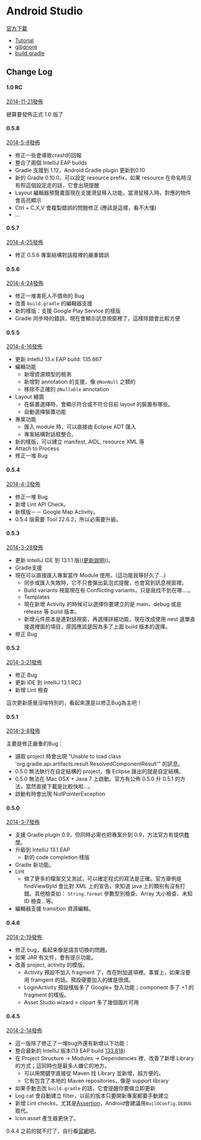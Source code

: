 # Android Studio

[官方下載](http://developer.android.com/sdk/installing/studio.html)

* [Tutorial](tutorail.md)
* [gitignore](gitignore.md)
* [build.gradle](build.gradle.md)

## Change Log

#### 1.0 RC

[2014-11-21發佈](http://tools.android.com/recent/androidstudio1rc1_releasecandidate1released)

總算要發佈正式 1.0 版了

#### 0.5.8

[2014-5-8發佈](http://tools.android.com/recent/androidstudio058released)

* 修正一些會導致crash的回報
* 整合了兩個 IntelliJ EAP builds
* Gradle 支援到 1.12，Android Gradle plugin 更新到0.10
* 新的 Gradle 0.10.0，可以設定 resource prefix，如果 resource 在命名時沒有照這個設定走的話，它會出現提醒
* Layout 編輯器預覽畫面現在支援滑鼠移入功能，當滑鼠移入時，對應的物件會高亮顯示
* Ctrl + C,X,V 會複製錯誤的問題修正 (應該是這樣，看不大懂)
* ...

#### 0.5.7

[2014-4-25發佈](http://tools.android.com/recent/androidstudio057released)

* 修正 0.5.6 專案結構對話框裡的嚴重錯誤

#### 0.5.6

[2014-4-24發佈](http://tools.android.com/recent/androidstudio056released)

* 修正一堆害死人不償命的 Bug
* 改善 `build.gradle` 的編輯器支援
* 新的樣版：支援 Google Play Service 的樣版
* Gradle 同步時的錯誤，現在會顯示訊息視窗裡了，這樣除錯會比較方便

#### 0.5.5

[2014-4-16發佈](http://tools.android.com/recent/androidstudio055released)

* 更新 IntelliJ 13.x EAP build: 135.667
* 編輯功能
  * 新增資源類型的檢測
  * 新增對 annotation 的支援，像 `@NonNull` 之類的
  * 移除不正確的 `@Nullable` annotation
* Layout 繪圖
  * 在裝置選擇時，會顯示符合或不符合目前 layout 的裝置有哪些。
  * 自動選擇裝置功能
* 專案功能
  * 匯入 module 時，可以直接由 Eclipse ADT 匯入
  * 專案結構對話框整合。
* 新的樣版，可以建立 manifest, AIDL, resource XML 等
* Attach to Process
* 修正一堆 Bug

#### 0.5.4

[2014-4-3發佈](http://tools.android.com/recent/androidstudio054released)

* 修正一堆 Bug
* 新增 Lint API Check。
* 新樣版－－ Google Map Activity。
* 0.5.4 版需要 Tool 22.6.2，所以必需要升級。

#### 0.5.3

[2014-3-28發佈](http://tools.android.com/recent/androidstudio053released)

* 更新 IntelliJ IDE 到 13.1.1 版(([更新說明](http://confluence.jetbrains.com/display/IDEADEV/IntelliJ+IDEA+13.1.1+Release+Notes)))。
* Gradle支援
* 現在可以直接匯入專案當作 Module 使用。(這功能我等好久了...)
  * 同步或匯入失敗時，它不只會彈出氣泡式提醒，也會寫到訊息視窗裡。
  * Build variants 視窗現在有 Conflicting variants，只是我找不到在哪....。
  * Templates
  * 現在新增 Activity 的時候可以選擇你要建立的是 main、debug 或是 release 等 build 版本。
  * 新增元件原本是進對話視窗，再選擇詳細功能，現在改成使用 nest 選單直接選裡面的項目，原因應該是因為多了上面 build 版本的選擇。
* 修正 Bug

#### 0.5.2

[2014-3-21發佈](http://tools.android.com/recent/androidstudio052released)

* 修正 Bug
* 更新 IDE 到 IntelliJ 13.1 RC2
* 新增 Lint 檢查

這次更新感覺沒啥特別的，看起來還是以修正Bug為主吧！

#### 0.5.1

[2014-3-8發佈](http://tools.android.com/recent/androidstudio051released)

主要是修正嚴重的Bug：

* 讀取 project 時會出現 "Unable to load class 'org.gradle.api.artifacts.result.ResolvedComponentResult'" 的訊息。
* 0.5.0 無法執行在自定結構的 project，像 Eclipse 匯出的就是自定結構。
* 0.5.0 無法在 Mac OSX + Java 7 上啟動。官方有公佈 0.5.0 升 0.5.1 的方法，當然直接下載是比較快啦...。
* 啟動有時會出現 NullPointerException

#### 0.5.0

[2014-3-7發佈](http://tools.android.com/recent/androidstudio050released)

* 支援 Gradle plugin 0.9，但同時必需也把專案升到 0.9，方法官方有提供[教學](http://tools.android.com/tech-docs/new-build-system/migrating_to_09)。
* 升級到 IntelliJ 13.1 EAP
  * 新的 code completion 樣版
* Gradle 新功能。
* Lint
  * 做了更多的檔案交叉測試，可以確定程式的寫法是正確。官方舉例是 findViewById 會比對 XML 上的宣告，來知道 java 上的類別有沒有打錯。其他檢查如： `String.format` 參數型別檢查、Array 大小檢查、未知 ID 檢查...等。
* 編輯器支援 transition 資源編輯。

#### 0.4.6

[2014-2-19發佈](http://tools.android.com/recent/androidstudio046released)

* 修正 bug，看起來像是語言切換的問題。
* 如果 JAR 有文件，會有提示功能。
* 改善 project, activity 的模版。
  * Activity 預設不加入 fragment 了，改在附加選項裡。事實上，如果沒要用 framgent 的話，預設硬要加入的確是很煩。
  * LoginActivity 預設樣版多了 Google+ 登入功能；component 多了 +1 的 fragment 的樣版。
  * Asset Studio wizard > clipart 多了幾個圖片可用

#### 0.4.5

[2014-2-14發佈](http://tools.android.com/recent/androidstudio045released)

* 這一版除了修正了一堆bug外還有新增以下功能：
* 整合最新的 IntelliJ 版本(13 EAP build [133.818](http://confluence.jetbrains.com/display/IDEADEV/IntelliJ+IDEA+13+133.818+Release+Notes))
* 在 Project Structure -> Modules -> Dependencies 裡，改善了新增 Library 的方式；這同時也是最多人嫌它的地方。
  * 可以用關鍵字直接從 Maven 找 Library 並新增，超方便的。
  * 它有包含了本地的 Maven repositories，像是 support library
* 如果手動去改 `build.gradle` 的話，它會提醒你要做立即更新
* Log cat 會自動建立 filter，以前的版本只要開新專案都要手動建立
* 新增 Lint checks，尤其是[Assertion](http://openhome.cc/Gossip/JavaGossip-V1/Assertion.htm)，Android會建議用`BuildConfig.DEBUG` 取代。
* Icon asset 產生器更快了。

0.4.4 之前的就不打了，自行看[官網](http://tools.android.com/recent)吧。
